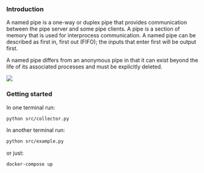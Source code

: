 ### Introduction
A named pipe is a one-way or duplex pipe that provides communication between the pipe server and some pipe clients. A pipe is a section of memory that is used for interprocess communication. A named pipe can be described as first in, first out (FIFO); the inputs that enter first will be output first.

A named pipe differs from an anonymous pipe in that it can exist beyond the life of its associated processes and must be explicitly deleted.

![](docs/named_pipes.png)

### Getting started
In one terminal run:
```bash
python src/collector.py
```

In another terminal run:
```bash
python src/example.py
```

or just:
```sh
docker-compose up
```
